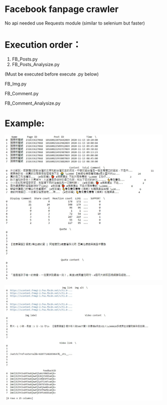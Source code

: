 # Facebook fanpage crawler
No api needed
use Requests module (similar to selenium but faster)

# Execution order：
1. FB_Posts.py
2. FB_Posts_Analysize.py

(Must be executed before execute .py below)

FB_Img.py

FB_Comment.py

FB_Comment_Analysize.py

# Example:

![image](https://github.com/L1Chung/Facebook_fanpage_crawler/blob/main/example.jpg)

![image](https://github.com/L1Chung/Facebook_fanpage_crawler/blob/main/example2.jpg)
